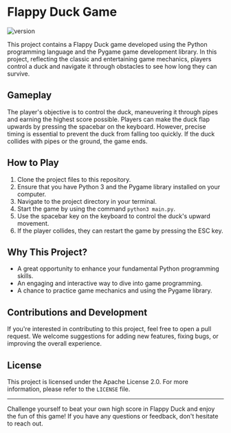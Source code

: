 # Flappy Duck Game

![version](https://img.shields.io/badge/version-1.0.2-blue)

This project contains a Flappy Duck game developed using the Python programming language and the Pygame game development library. In this project, reflecting the classic and entertaining game mechanics, players control a duck and navigate it through obstacles to see how long they can survive.

## Gameplay

The player's objective is to control the duck, maneuvering it through pipes and earning the highest score possible. Players can make the duck flap upwards by pressing the spacebar on the keyboard. However, precise timing is essential to prevent the duck from falling too quickly. If the duck collides with pipes or the ground, the game ends.

## How to Play

1. Clone the project files to this repository.
2. Ensure that you have Python 3 and the Pygame library installed on your computer.
3. Navigate to the project directory in your terminal.
4. Start the game by using the command `python3 main.py`.
5. Use the spacebar key on the keyboard to control the duck's upward movement.
6. If the player collides, they can restart the game by pressing the ESC key.

## Why This Project?

- A great opportunity to enhance your fundamental Python programming skills.
- An engaging and interactive way to dive into game programming.
- A chance to practice game mechanics and using the Pygame library.

## Contributions and Development

If you're interested in contributing to this project, feel free to open a pull request. We welcome suggestions for adding new features, fixing bugs, or improving the overall experience.

## License

This project is licensed under the Apache License 2.0. For more information, please refer to the `LICENSE` file.

---

Challenge yourself to beat your own high score in Flappy Duck and enjoy the fun of this game! If you have any questions or feedback, don't hesitate to reach out.
